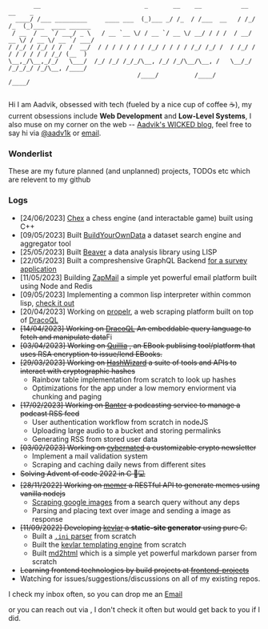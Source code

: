 ```
       __                             _       __    __           __  __    _ 
  ____/ /___ _________     ____ ___  (_)___ _/ /_  / /___  __   / /_/ /_  (_)___  ____ ______
 / __  / __ `/ ___/ _ \   / __ `__ \/ / __ `/ __ \/ __/ / / /  / __/ __ \/ / __ \/ __ `/ ___/
/ /_/ / /_/ / /  /  __/  / / / / / / / /_/ / / / / /_/ /_/ /  / /_/ / / / / / / / /_/ (__  ) 
\__,_/\__,_/_/   \___/  /_/ /_/ /_/_/\__, /_/ /_/\__/\__, /   \__/_/ /_/_/_/ /_/\__, /____/
                                    /____/          /____/                     /____/
                                    
```

Hi I am Aadvik, obsessed with tech (fueled by a nice cup of coffee ☕), my current obsessions include **Web Development** and **Low-Level Systems**, I also muse on my corner on the web -- [Aadvik's WICKED blog](https://aadv1k.netlify.app/), feel free to say hi via [@aadv1k](https://twitter.com/aadv1k) or [email](mailto:aadv1k@outlook.com).

### Wonderlist

These are my future planned (and unplanned) projects, TODOs etc which are relevent to my github

### Logs

- [24/06/2023] [Chex](https://github.com/aadv1k/chex) a chess engine (and interactable game) built using C++
- [09/05/2023] Built [BuildYourOwnData](https://github.com/aadv1k/byod) a dataset search engine and aggregator tool
- [25/05/2023] Built [Beaver](https://github.com/aadv1k/beaver) a data analysis library using LISP
- [22/05/2023] Built a compreshensive GraphQL Backend [for a survey application](https://github.com/aadv1k/litsurveys)
- [11/05/2023] Building [ZapMail](https://github.com/aadv1k/zap) a simple yet powerful email platform built using Node and Redis
- [09/05/2023] Implementing a common lisp interpreter within common lisp, [check it out](https://github.com/aadv1k/lisp-in-lisp)
- [20/04/2023] Working on [propelr](https://github.com/aadv1k/propelr), a web scraping platform built on top of [DracoQL](https://github.com/aadv1k/dracoql)
- ~~[14/04/2023] Working on [DracoQL](https://github.com/aadv1k/dracoql) An embeddable query language to fetch and manipulate data~~Fi
- ~~[03/04/2023] Working on [Quillia](https://github.com/aadv1k/quillia) , an EBook publising tool/platform that uses RSA encryption to issue/lend EBooks.~~
- ~~[29/03/2023] Working on [HashWizard](https://github.com/aadv1k/hashwizard) a suite of tools and APIs to interact with cryptographic hashes~~
  - Rainbow table implementation from scratch to look up hashes
  - Optimizations for the app under a low memory enviorment via chunking and paging
- ~~[17/02/2023] Working on [Banter](https://github.com/aadv1k/banter) a podcasting service to manage a podcast RSS feed~~  
  - User authentication workflow from scratch in nodeJS
  - Uploading large audio to a bucket and storing permalinks
  - Generating RSS from stored user data
- ~~[03/02/2023] Working on [cybernated](https://github.com/aadv1k/cybernated) a customizable crypto newsletter~~
  - Implement a mail validation system
  - Scraping and caching daily news from different sites
- ~~Solving Advent of code 2022 in C 🎄💻~~
- ~~[28/11/2022] Working on [memer](https://github.com/aadv1k/memer) a RESTful API to generate memes using vanilla nodejs~~
  - [Scraping google images](https://github.com/Aadv1k/memer/blob/main/server/extractImageFromSearch.js) from a search query without any deps
  - Parsing and placing text over image and sending a image as response 
- ~~[11/09/2022] Developing [kevlar](https://github.com/aadv1k/kevlar) a **static-site generator** using pure C.~~
  - Built a [`.ini` parser](https://github.com/Aadv1k/kevlar#config) from scratch
  - Built the [kevlar templating engine](https://github.com/Aadv1k/kevlar#templating) from scratch
  - Built [md2html](https://github.com/Aadv1k/kevlar/releases/tag/v2.0.1) which is a simple yet powerful markdown parser from scratch
- ~~Learning frontend technologies by build projects at [frontend-projects](https://github.com/aadv1k/frontend-projects)~~
- Watching for issues/suggestions/discussions on all of my existing repos.

I check my inbox often, so you can drop me an [Email]()

or you can reach out via , I don't check it often but would get back to you if I did.
